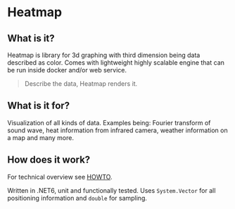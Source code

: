 # Heatmap

## What is it?

Heatmap is library for 3d graphing with third dimension being data described as color. Comes with lightweight highly scalable engine that can be run inside docker and/or web service.

> Describe the data, Heatmap renders it.

## What is it for?

Visualization of all kinds of data. Examples being: Fourier transform of sound wave, heat information from infrared camera, weather information on a map and many more.

## How does it work?

For technical overview see [HOWTO](./docs/HOWTO.md).

Written in .NET6, unit and functionally tested. Uses `System.Vector` for all positioning information and `double` for sampling.